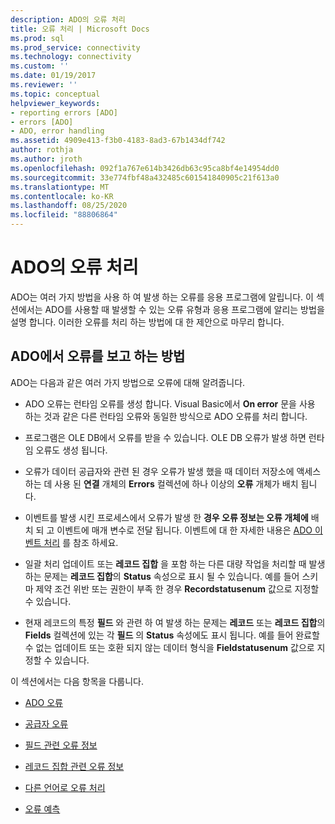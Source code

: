 ```yaml
---
description: ADO의 오류 처리
title: 오류 처리 | Microsoft Docs
ms.prod: sql
ms.prod_service: connectivity
ms.technology: connectivity
ms.custom: ''
ms.date: 01/19/2017
ms.reviewer: ''
ms.topic: conceptual
helpviewer_keywords:
- reporting errors [ADO]
- errors [ADO]
- ADO, error handling
ms.assetid: 4909e413-f3b0-4183-8ad3-67b1434df742
author: rothja
ms.author: jroth
ms.openlocfilehash: 092f1a767e614b3426db63c95ca8bf4e14954dd0
ms.sourcegitcommit: 33e774fbf48a432485c601541840905c21f613a0
ms.translationtype: MT
ms.contentlocale: ko-KR
ms.lasthandoff: 08/25/2020
ms.locfileid: "88806864"
---
```

# <a name="error-handling-in-ado"></a>ADO의 오류 처리
ADO는 여러 가지 방법을 사용 하 여 발생 하는 오류를 응용 프로그램에 알립니다. 이 섹션에서는 ADO를 사용할 때 발생할 수 있는 오류 유형과 응용 프로그램에 알리는 방법을 설명 합니다. 이러한 오류를 처리 하는 방법에 대 한 제안으로 마무리 합니다.  
  
## <a name="how-does-ado-report-errors"></a>ADO에서 오류를 보고 하는 방법  
 ADO는 다음과 같은 여러 가지 방법으로 오류에 대해 알려줍니다.  
  
-   ADO 오류는 런타임 오류를 생성 합니다. Visual Basic에서 **On error** 문을 사용 하는 것과 같은 다른 런타임 오류와 동일한 방식으로 ADO 오류를 처리 합니다.  
  
-   프로그램은 OLE DB에서 오류를 받을 수 있습니다. OLE DB 오류가 발생 하면 런타임 오류도 생성 됩니다.  
  
-   오류가 데이터 공급자와 관련 된 경우 오류가 발생 했을 때 데이터 저장소에 액세스 하는 데 사용 된 **연결** 개체의 **Errors** 컬렉션에 하나 이상의 **오류** 개체가 배치 됩니다.  
  
-   이벤트를 발생 시킨 프로세스에서 오류가 발생 한 **경우 오류 정보는 오류 개체에** 배치 되 고 이벤트에 매개 변수로 전달 됩니다. 이벤트에 대 한 자세한 내용은 [ADO 이벤트 처리](./handling-ado-events.md) 를 참조 하세요.  
  
-   일괄 처리 업데이트 또는 **레코드 집합** 을 포함 하는 다른 대량 작업을 처리할 때 발생 하는 문제는 **레코드 집합**의 **Status** 속성으로 표시 될 수 있습니다. 예를 들어 스키마 제약 조건 위반 또는 권한이 부족 한 경우 **Recordstatusenum** 값으로 지정할 수 있습니다.  
  
-   현재 레코드의 특정 **필드** 와 관련 하 여 발생 하는 문제는 **레코드** 또는 **레코드 집합**의 **Fields** 컬렉션에 있는 각 **필드** 의 **Status** 속성에도 표시 됩니다. 예를 들어 완료할 수 없는 업데이트 또는 호환 되지 않는 데이터 형식을 **Fieldstatusenum** 값으로 지정할 수 있습니다.  
  
 이 섹션에서는 다음 항목을 다룹니다.  
  
-   [ADO 오류](./ado-errors.md)  
  
-   [공급자 오류](./provider-errors.md)  
  
-   [필드 관련 오류 정보](./field-related-error-information.md)  
  
-   [레코드 집합 관련 오류 정보](./recordset-related-error-information.md)  
  
-   [다른 언어로 오류 처리](./handling-errors-in-other-languages.md)  
  
-   [오류 예측](./anticipating-errors.md)
